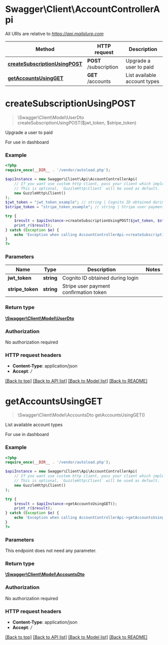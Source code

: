 # Swagger\Client\AccountControllerApi

All URIs are relative to *https://api.mailslurp.com*

Method | HTTP request | Description
------------- | ------------- | -------------
[**createSubscriptionUsingPOST**](AccountControllerApi.md#createSubscriptionUsingPOST) | **POST** /subscription | Upgrade a user to paid
[**getAccountsUsingGET**](AccountControllerApi.md#getAccountsUsingGET) | **GET** /accounts | List available account types


# **createSubscriptionUsingPOST**
> \Swagger\Client\Model\UserDto createSubscriptionUsingPOST($jwt_token, $stripe_token)

Upgrade a user to paid

For use in dashboard

### Example
```php
<?php
require_once(__DIR__ . '/vendor/autoload.php');

$apiInstance = new Swagger\Client\Api\AccountControllerApi(
    // If you want use custom http client, pass your client which implements `GuzzleHttp\ClientInterface`.
    // This is optional, `GuzzleHttp\Client` will be used as default.
    new GuzzleHttp\Client()
);
$jwt_token = "jwt_token_example"; // string | Cognito ID obtained during login
$stripe_token = "stripe_token_example"; // string | Stripe user payment confirmation token

try {
    $result = $apiInstance->createSubscriptionUsingPOST($jwt_token, $stripe_token);
    print_r($result);
} catch (Exception $e) {
    echo 'Exception when calling AccountControllerApi->createSubscriptionUsingPOST: ', $e->getMessage(), PHP_EOL;
}
?>
```

### Parameters

Name | Type | Description  | Notes
------------- | ------------- | ------------- | -------------
 **jwt_token** | **string**| Cognito ID obtained during login |
 **stripe_token** | **string**| Stripe user payment confirmation token |

### Return type

[**\Swagger\Client\Model\UserDto**](../Model/UserDto.md)

### Authorization

No authorization required

### HTTP request headers

 - **Content-Type**: application/json
 - **Accept**: */*

[[Back to top]](#) [[Back to API list]](../../README.md#documentation-for-api-endpoints) [[Back to Model list]](../../README.md#documentation-for-models) [[Back to README]](../../README.md)

# **getAccountsUsingGET**
> \Swagger\Client\Model\AccountsDto getAccountsUsingGET()

List available account types

For use in dashboard

### Example
```php
<?php
require_once(__DIR__ . '/vendor/autoload.php');

$apiInstance = new Swagger\Client\Api\AccountControllerApi(
    // If you want use custom http client, pass your client which implements `GuzzleHttp\ClientInterface`.
    // This is optional, `GuzzleHttp\Client` will be used as default.
    new GuzzleHttp\Client()
);

try {
    $result = $apiInstance->getAccountsUsingGET();
    print_r($result);
} catch (Exception $e) {
    echo 'Exception when calling AccountControllerApi->getAccountsUsingGET: ', $e->getMessage(), PHP_EOL;
}
?>
```

### Parameters
This endpoint does not need any parameter.

### Return type

[**\Swagger\Client\Model\AccountsDto**](../Model/AccountsDto.md)

### Authorization

No authorization required

### HTTP request headers

 - **Content-Type**: application/json
 - **Accept**: */*

[[Back to top]](#) [[Back to API list]](../../README.md#documentation-for-api-endpoints) [[Back to Model list]](../../README.md#documentation-for-models) [[Back to README]](../../README.md)

